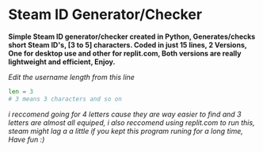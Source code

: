 # Steam ID Generator/Checker
**Simple Steam ID generator/checker created in Python, Generates/checks short Steam ID's, [3 to 5] characters. 
Coded in just 15 lines, 2 Versions, One for desktop use and other for replit.com, Both versions are really lightweight and efficient, Enjoy.**

*Edit the username length from this line*
```py
len = 3 
# 3 means 3 characters and so on
```

*i reccomend going for 4 letters cause they are way easier to find and 3 letters are almost all equiped, i also reccomend using replit.com to run this, steam might lag a a little if you kept this program runing for a long time, Have fun :)*
